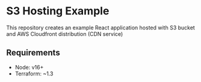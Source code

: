 # S3 Hosting Example

This repository creates an example React application hosted with S3 bucket and AWS Cloudfront distribution (CDN service)

## Requirements

- Node: v16+
- Terraform: ~1.3